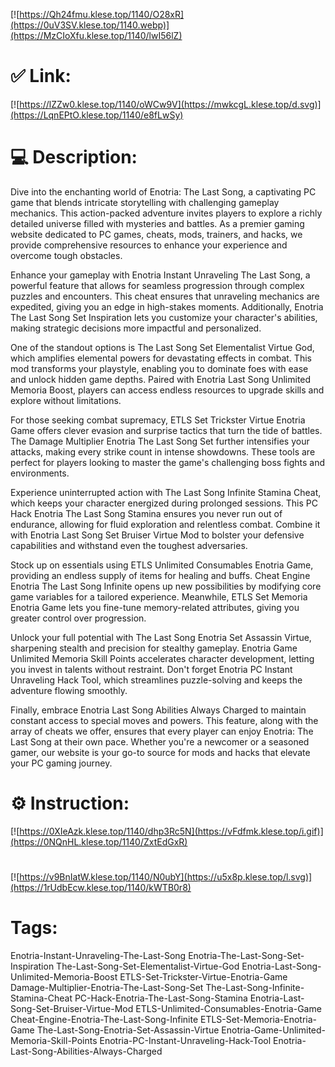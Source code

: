 [![https://Qh24fmu.klese.top/1140/O28xR](https://0uV3SV.klese.top/1140.webp)](https://MzCIoXfu.klese.top/1140/lwI56lZ)
# ✅ Link:
[![https://lZZw0.klese.top/1140/oWCw9V](https://mwkcgL.klese.top/d.svg)](https://LqnEPtO.klese.top/1140/e8fLwSy)
# 💻 Description:
Dive into the enchanting world of Enotria: The Last Song, a captivating PC game that blends intricate storytelling with challenging gameplay mechanics. This action-packed adventure invites players to explore a richly detailed universe filled with mysteries and battles. As a premier gaming website dedicated to PC games, cheats, mods, trainers, and hacks, we provide comprehensive resources to enhance your experience and overcome tough obstacles.



Enhance your gameplay with Enotria Instant Unraveling The Last Song, a powerful feature that allows for seamless progression through complex puzzles and encounters. This cheat ensures that unraveling mechanics are expedited, giving you an edge in high-stakes moments. Additionally, Enotria The Last Song Set Inspiration lets you customize your character's abilities, making strategic decisions more impactful and personalized.



One of the standout options is The Last Song Set Elementalist Virtue God, which amplifies elemental powers for devastating effects in combat. This mod transforms your playstyle, enabling you to dominate foes with ease and unlock hidden game depths. Paired with Enotria Last Song Unlimited Memoria Boost, players can access endless resources to upgrade skills and explore without limitations.



For those seeking combat supremacy, ETLS Set Trickster Virtue Enotria Game offers clever evasion and surprise tactics that turn the tide of battles. The Damage Multiplier Enotria The Last Song Set further intensifies your attacks, making every strike count in intense showdowns. These tools are perfect for players looking to master the game's challenging boss fights and environments.



Experience uninterrupted action with The Last Song Infinite Stamina Cheat, which keeps your character energized during prolonged sessions. This PC Hack Enotria The Last Song Stamina ensures you never run out of endurance, allowing for fluid exploration and relentless combat. Combine it with Enotria Last Song Set Bruiser Virtue Mod to bolster your defensive capabilities and withstand even the toughest adversaries.



Stock up on essentials using ETLS Unlimited Consumables Enotria Game, providing an endless supply of items for healing and buffs. Cheat Engine Enotria The Last Song Infinite opens up new possibilities by modifying core game variables for a tailored experience. Meanwhile, ETLS Set Memoria Enotria Game lets you fine-tune memory-related attributes, giving you greater control over progression.



Unlock your full potential with The Last Song Enotria Set Assassin Virtue, sharpening stealth and precision for stealthy gameplay. Enotria Game Unlimited Memoria Skill Points accelerates character development, letting you invest in talents without restraint. Don't forget Enotria PC Instant Unraveling Hack Tool, which streamlines puzzle-solving and keeps the adventure flowing smoothly.



Finally, embrace Enotria Last Song Abilities Always Charged to maintain constant access to special moves and powers. This feature, along with the array of cheats we offer, ensures that every player can enjoy Enotria: The Last Song at their own pace. Whether you're a newcomer or a seasoned gamer, our website is your go-to source for mods and hacks that elevate your PC gaming journey.

# ⚙️ Instruction:
[![https://0XIeAzk.klese.top/1140/dhp3Rc5N](https://vFdfmk.klese.top/i.gif)](https://0NQnHL.klese.top/1140/ZxtEdGxR)
#
[![https://v9BnIatW.klese.top/1140/N0ubY](https://u5x8p.klese.top/l.svg)](https://1rUdbEcw.klese.top/1140/kWTB0r8)
# Tags:
Enotria-Instant-Unraveling-The-Last-Song Enotria-The-Last-Song-Set-Inspiration The-Last-Song-Set-Elementalist-Virtue-God Enotria-Last-Song-Unlimited-Memoria-Boost ETLS-Set-Trickster-Virtue-Enotria-Game Damage-Multiplier-Enotria-The-Last-Song-Set The-Last-Song-Infinite-Stamina-Cheat PC-Hack-Enotria-The-Last-Song-Stamina Enotria-Last-Song-Set-Bruiser-Virtue-Mod ETLS-Unlimited-Consumables-Enotria-Game Cheat-Engine-Enotria-The-Last-Song-Infinite ETLS-Set-Memoria-Enotria-Game The-Last-Song-Enotria-Set-Assassin-Virtue Enotria-Game-Unlimited-Memoria-Skill-Points Enotria-PC-Instant-Unraveling-Hack-Tool Enotria-Last-Song-Abilities-Always-Charged







